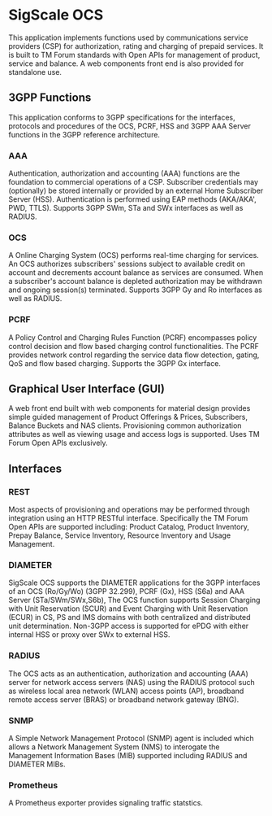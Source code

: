 # SigScale OCS
This application implements functions used by communications service
providers (CSP) for authorization, rating and charging of prepaid
services. It is built to TM Forum standards with Open APIs for
management of product, service and balance. A web components front
end is also provided for standalone use.

## 3GPP Functions
This application conforms to 3GPP specifications for the interfaces,
protocols and procedures of the OCS, PCRF, HSS and 3GPP AAA Server
functions in the 3GPP reference architecture.

### AAA
Authentication, authorization and accounting (AAA) functions are the
foundation to commercial operations of a CSP. Subscriber credentials
may (optionally) be stored internally or provided by an external
Home Subscriber Server (HSS).  Authentication is performed using
EAP methods (AKA/AKA', PWD, TTLS). Supports 3GPP SWm, STa and SWx
interfaces as well as RADIUS.

### OCS
A Online Charging System (OCS) performs real-time charging for
services. An OCS authorizes subscribers' sessions subject to
available credit on account and decrements account balance as
services are consumed.  When a subscriber's account balance is
depleted authorization may be withdrawn and ongoing session(s)
terminated. Supports 3GPP Gy and Ro interfaces as well as RADIUS.

### PCRF
A Policy Control and Charging Rules Function (PCRF) encompasses
policy control decision and flow based charging control
functionalities. The PCRF provides network control regarding the
service data flow detection, gating, QoS and flow based charging.
Supports the 3GPP Gx interface.

## Graphical User Interface (GUI)
A web front end built with web components for material design
provides simple guided management of Product Offerings & Prices,
Subscribers, Balance Buckets and NAS clients. Provisioning common
authorization attributes as well as viewing usage and access
logs is supported. Uses TM Forum Open APIs exclusively.

## Interfaces

### REST
Most aspects of provisioning and operations may be performed
through integration using an HTTP RESTful interface. Specifically
the TM Forum Open APIs are supported including: Product Catalog,
Product Inventory, Prepay Balance, Service Inventory, Resource
Inventory and Usage Management.

### DIAMETER
SigScale OCS supports the DIAMETER applications for the 3GPP
interfaces of an OCS (Ro/Gy/Wo) (3GPP 32.299), PCRF (Gx),
HSS (S6a) and AAA Server (STa/SWm/SWx,S6b), The OCS function
supports Session Charging with Unit Reservation (SCUR) and
Event Charging with Unit Reservation (ECUR) in CS, PS and IMS
domains with both centralized and distributed unit determination.
Non-3GPP access is supported for ePDG with either internal HSS
or proxy over SWx to external HSS.

### RADIUS
The OCS acts as an authentication, authorization and accounting
(AAA) server for network access servers (NAS) using the RADIUS
protocol such as wireless local area network (WLAN) access points
(AP), broadband remote access server (BRAS) or broadband network
gateway (BNG).

### SNMP
A Simple Network Management Protocol (SNMP) agent is included
which allows a Network Management System (NMS) to interogate the
Management Information Bases (MIB) supported including RADIUS
and DIAMETER MIBs.

### Prometheus
A Prometheus exporter provides signaling traffic statstics.

